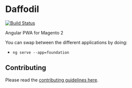 # Daffodil

[![Build Status](https://travis-ci.org/graycoreio/daffodil.svg?branch=master)](https://travis-ci.org/graycoreio/daffodil)

Angular PWA for Magento 2

You can swap between the different applications by doing:

* `ng serve --app=foundation`

## Contributing
Please read the [contributing guidelines here](https://github.com/graycore/daffodil/blob/master/CONTRIBUTING.md).


